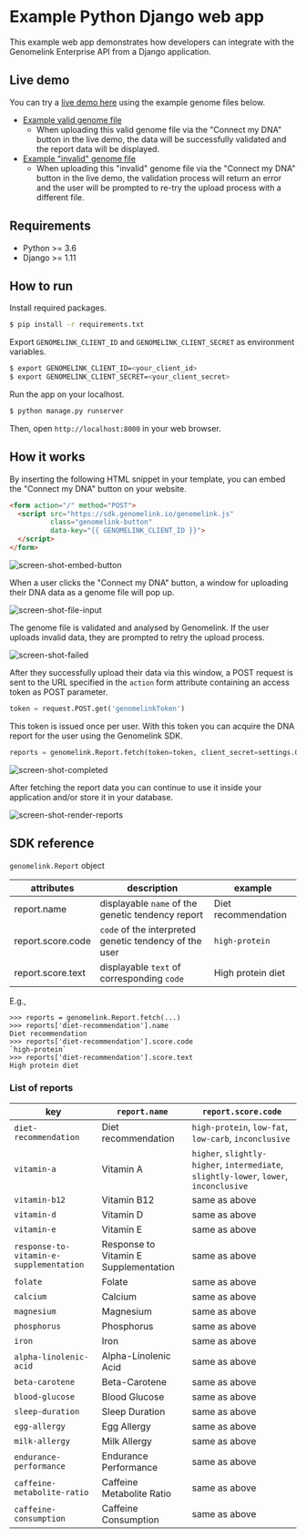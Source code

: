 # Example Python Django web app

This example web app demonstrates how developers can integrate with the Genomelink Enterprise API from a Django application.


## Live demo

You can try a [live demo here](https://token-example-django.genomelink.io/) using the example genome files below.

- [Example valid genome file](https://github.com/genomelink/enterprise-example-django/files/2541378/example.valid.min.txt)
  - When uploading this valid genome file via the "Connect my DNA" button in the live demo, the data will be successfully validated and the report data will be displayed.
- [Example "invalid" genome file](https://github.com/genomelink/enterprise-example-django/files/2541379/example.invalid.min.txt)
  - When uploading this "invalid" genome file via the "Connect my DNA" button in the live demo, the validation process will return an error and the user will be prompted to re-try the upload process with a different file.


## Requirements

- Python >= 3.6
- Django >= 1.11


## How to run

Install required packages.

```bash
$ pip install -r requirements.txt
```

Export `GENOMELINK_CLIENT_ID` and `GENOMELINK_CLIENT_SECRET` as environment variables.

```bash
$ export GENOMELINK_CLIENT_ID=<your_client_id>
$ export GENOMELINK_CLIENT_SECRET=<your_client_secret>
```

Run the app on your localhost.

```bash
$ python manage.py runserver
```

Then, open `http://localhost:8000` in your web browser.


## How it works

By inserting the following HTML snippet in your template, you can embed the "Connect my DNA" button on your website.

```html
<form action="/" method="POST">
  <script src="https://sdk.genomelink.io/genomelink.js"
          class="genomelink-button"
          data-key="{{ GENOMELINK_CLIENT_ID }}">
  </script>
</form>
```

![screen-shot-embed-button](https://user-images.githubusercontent.com/1478450/47902468-77861680-dec5-11e8-99dd-7535b9e17153.png)

When a user clicks the "Connect my DNA" button, a window for uploading their DNA data as a genome file will pop up.

![screen-shot-file-input](https://user-images.githubusercontent.com/1478450/47902473-79e87080-dec5-11e8-8e1d-3d3e406ba2b2.png)

The genome file is validated and analysed by Genomelink. If the user uploads invalid data, they are prompted to retry the upload process.

![screen-shot-failed](https://user-images.githubusercontent.com/1478450/47902497-866cc900-dec5-11e8-9d77-74e32465f708.png)

After they successfully upload their data via this window, a POST request is sent to the URL specified in the `action` form attribute containing an access token as POST parameter.

```python
token = request.POST.get('genomelinkToken')
```

This token is issued once per user. With this token you can acquire the DNA report for the user using the Genomelink SDK.

```python
reports = genomelink.Report.fetch(token=token, client_secret=settings.GENOMELINK_CLIENT_SECRET)
```

![screen-shot-completed](https://user-images.githubusercontent.com/1478450/47902485-81a81500-dec5-11e8-84da-6485b6d528d0.png)

After fetching the report data you can continue to use it inside your application and/or store it in your database. 

![screen-shot-render-reports](https://user-images.githubusercontent.com/1478450/47902487-840a6f00-dec5-11e8-9d6e-ba555249a62b.png)

## SDK reference

`genomelink.Report` object

| attributes        | description                                            | example              |
|-------------------|--------------------------------------------------------|----------------------|
| report.name       | displayable `name` of the genetic tendency report      | Diet recommendation  |
| report.score.code | `code` of the interpreted genetic tendency of the user | `high-protein`       |
| report.score.text | displayable `text` of corresponding `code`             | High protein diet    |

E.g.,

```
>>> reports = genomelink.Report.fetch(...)
>>> reports['diet-recommendation'].name
Diet recommendation
>>> reports['diet-recommendation'].score.code
`high-protein`
>>> reports['diet-recommendation'].score.text
High protein diet
```

### List of reports

| key                                     | `report.name` | `report.score.code`                                                                      |
|-----------------------------------------|---------------|--------------------------------------------------------------------------------------|
| `diet-recommendation`                   | Diet recommendation                   | `high-protein`, `low-fat`,  `low-carb`, `inconclusive` |
| `vitamin-a`                             | Vitamin A   | `higher`, `slightly-higher`, `intermediate`, `slightly-lower`, `lower`, `inconclusive` |
| `vitamin-b12`                           | Vitamin B12 | same as above |
| `vitamin-d`                             | Vitamin D   | same as above |
| `vitamin-e`                             | Vitamin E   | same as above |
| `response-to-vitamin-e-supplementation` | Response to Vitamin E Supplementation | same as above |
| `folate`                                | Folate	                              | same as above |
| `calcium`                               | Calcium                               | same as above |
| `magnesium`                             | Magnesium                             | same as above |
| `phosphorus`                            | Phosphorus                            | same as above |
| `iron`                                  | Iron                                  | same as above |
| `alpha-linolenic-acid`                  | Alpha-Linolenic Acid               	  | same as above |
| `beta-carotene`                         | Beta-Carotene                         | same as above |
| `blood-glucose`                         | Blood Glucose                         | same as above |
| `sleep-duration`                        | Sleep Duration                        | same as above |
| `egg-allergy`                           | Egg Allergy                           | same as above |
| `milk-allergy`                          | Milk Allergy                          | same as above |
| `endurance-performance`                 | Endurance Performance                 | same as above |
| `caffeine-metabolite-ratio`             | Caffeine Metabolite Ratio             | same as above |
| `caffeine-consumption`                  | Caffeine Consumption                  | same as above |


